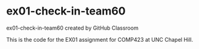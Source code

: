 # ex01-check-in-team60
ex01-check-in-team60 created by GitHub Classroom

This is the code for the EX01 assignment for COMP423 at UNC Chapel Hill.

